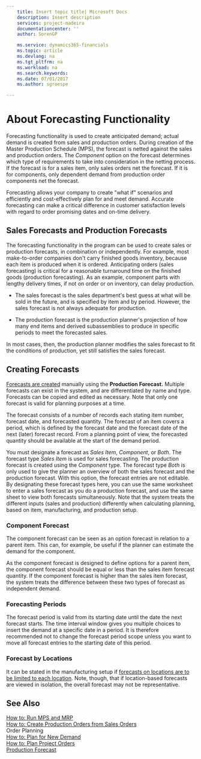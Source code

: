 ```yaml
---
    title: Insert topic title| Microsoft Docs
    description: Insert description
    services: project-madeira
    documentationcenter: ''
    author: SorenGP

    ms.service: dynamics365-financials
    ms.topic: article
    ms.devlang: na
    ms.tgt_pltfrm: na
    ms.workload: na
    ms.search.keywords:
    ms.date: 07/01/2017
    ms.author: sgroespe

---
```

# About Forecasting Functionality
Forecasting functionality is used to create anticipated demand; actual demand is created from sales and production orders. During creation of the Master Production Schedule (MPS), the forecast is netted against the sales and production orders. The *Component* option on the forecast determines which type of requirements to take into consideration in the netting process. If the forecast is for a sales item, only sales orders net the forecast. If it is for components, only dependent demand from production order components net the forecast.  
  
 Forecasting allows your company to create "what if" scenarios and efficiently and cost-effectively plan for and meet demand. Accurate forecasting can make a critical difference in customer satisfaction levels with regard to order promising dates and on-time delivery.  
  
## Sales Forecasts and Production Forecasts  
 The forecasting functionality in the program can be used to create sales or production forecasts, in combination or independently. For example, most make-to-order companies don't carry finished goods inventory, because each item is produced when it is ordered. Anticipating orders (sales forecasting) is critical for a reasonable turnaround time on the finished goods (production forecasting). As an example, component parts with lengthy delivery times, if not on order or on inventory, can delay production.  
  
-   The sales forecast is the sales department's best guess at what will be sold in the future, and is specified by item and by period. However, the sales forecast is not always adequate for production.  
  
-   The production forecast is the production planner's projection of how many end items and derived subassemblies to produce in specific periods to meet the forecasted sales.  
  
 In most cases, then, the production planner modifies the sales forecast to fit the conditions of production, yet still satisfies the sales forecast.  
  
## Creating Forecasts  
 [Forecasts are created](../how-to-create-a-forecast.md) manually using the **Production Forecast.** Multiple forecasts can exist in the system, and are differentiated by name and type. Forecasts can be copied and edited as necessary. Note that only one forecast is valid for planning purposes at a time.  
  
 The forecast consists of a number of records each stating item number, forecast date, and forecasted quantity. The forecast of an item covers a period, which is defined by the forecast date and the forecast date of the next (later) forecast record. From a planning point of view, the forecasted quantity should be available at the start of the demand period.  
  
 You must designate a forecast as *Sales Item*, *Component*, or *Both*. The forecast type *Sales Item* is used for sales forecasting. The production forecast is created using the *Component* type. The forecast type *Both* is only used to give the planner an overview of both the sales forecast and the production forecast. With this option, the forecast entries are not editable. By designating these forecast types here, you can use the same worksheet to enter a sales forecast as you do a production forecast, and use the same sheet to view both forecasts simultaneously. Note that the system treats the different inputs (sales and production) differently when calculating planning, based on item, manufacturing, and production setup.  
  
### Component Forecast  
 The component forecast can be seen as an option forecast in relation to a parent item. This can, for example, be useful if the planner can estimate the demand for the component.  
  
 As the component forecast is designed to define options for a parent item, the component forecast should be equal or less than the sales item forecast quantity. If the component forecast is higher than the sales item forecast, the system treats the difference between these two types of forecast as independent demand.  
  
### Forecasting Periods  
 The forecast period is valid from its starting date until the date the next forecast starts. The time interval window gives you multiple choices to insert the demand at a specific date in a period. It is therefore recommended not to change the forecast period scope unless you want to move all forecast entries to the starting date of this period.  
  
### Forecast by Locations  
 It can be stated in the manufacturing setup if [forecasts on locations are to be limited to each location](../($%20T_99000765_37%20Use%20Forecast%20on%20Locations%20$).md). Note, though, that if location-based forecasts are viewed in isolation, the overall forecast may not be representative.  
  
## See Also  
 [How to: Run MPS and MRP](../how-to-run-mps-and-mrp.md)   
 [How to: Create Production Orders from Sales Orders](../how-to-create-production-orders-from-sales-orders.md)   
 Order Planning   
 [How to: Plan for New Demand](../how-to-plan-for-new-demand.md)   
 [How to: Plan Project Orders](../how-to-plan-project-orders.md)   
 [Production Forecast](../($%20N_99000919%20Production%20Forecast%20$).md)